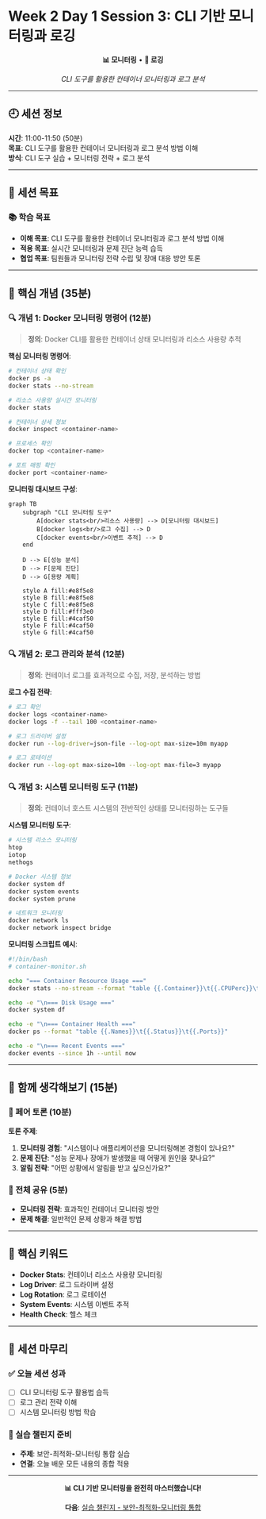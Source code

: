 # Week 2 Day 1 Session 3: CLI 기반 모니터링과 로깅

<div align="center">

**📊 모니터링** • **📝 로깅**

*CLI 도구를 활용한 컨테이너 모니터링과 로그 분석*

</div>

---

## 🕘 세션 정보

**시간**: 11:00-11:50 (50분)  
**목표**: CLI 도구를 활용한 컨테이너 모니터링과 로그 분석 방법 이해  
**방식**: CLI 도구 실습 + 모니터링 전략 + 로그 분석

---

## 🎯 세션 목표

### 📚 학습 목표
- **이해 목표**: CLI 도구를 활용한 컨테이너 모니터링과 로그 분석 방법 이해
- **적용 목표**: 실시간 모니터링과 문제 진단 능력 습득
- **협업 목표**: 팀원들과 모니터링 전략 수립 및 장애 대응 방안 토론

---

## 📖 핵심 개념 (35분)

### 🔍 개념 1: Docker 모니터링 명령어 (12분)

> **정의**: Docker CLI를 활용한 컨테이너 상태 모니터링과 리소스 사용량 추적

**핵심 모니터링 명령어**:
```bash
# 컨테이너 상태 확인
docker ps -a
docker stats --no-stream

# 리소스 사용량 실시간 모니터링
docker stats

# 컨테이너 상세 정보
docker inspect <container-name>

# 프로세스 확인
docker top <container-name>

# 포트 매핑 확인
docker port <container-name>
```

**모니터링 대시보드 구성**:
```mermaid
graph TB
    subgraph "CLI 모니터링 도구"
        A[docker stats<br/>리소스 사용량] --> D[모니터링 대시보드]
        B[docker logs<br/>로그 수집] --> D
        C[docker events<br/>이벤트 추적] --> D
    end
    
    D --> E[성능 분석]
    D --> F[문제 진단]
    D --> G[용량 계획]
    
    style A fill:#e8f5e8
    style B fill:#e8f5e8
    style C fill:#e8f5e8
    style D fill:#fff3e0
    style E fill:#4caf50
    style F fill:#4caf50
    style G fill:#4caf50
```

### 🔍 개념 2: 로그 관리와 분석 (12분)

> **정의**: 컨테이너 로그를 효과적으로 수집, 저장, 분석하는 방법

**로그 수집 전략**:
```bash
# 로그 확인
docker logs <container-name>
docker logs -f --tail 100 <container-name>

# 로그 드라이버 설정
docker run --log-driver=json-file --log-opt max-size=10m myapp

# 로그 로테이션
docker run --log-opt max-size=10m --log-opt max-file=3 myapp
```

### 🔍 개념 3: 시스템 모니터링 도구 (11분)

> **정의**: 컨테이너 호스트 시스템의 전반적인 상태를 모니터링하는 도구들

**시스템 모니터링 도구**:
```bash
# 시스템 리소스 모니터링
htop
iotop
nethogs

# Docker 시스템 정보
docker system df
docker system events
docker system prune

# 네트워크 모니터링
docker network ls
docker network inspect bridge
```

**모니터링 스크립트 예시**:
```bash
#!/bin/bash
# container-monitor.sh

echo "=== Container Resource Usage ==="
docker stats --no-stream --format "table {{.Container}}\t{{.CPUPerc}}\t{{.MemUsage}}\t{{.NetIO}}"

echo -e "\n=== Disk Usage ==="
docker system df

echo -e "\n=== Container Health ==="
docker ps --format "table {{.Names}}\t{{.Status}}\t{{.Ports}}"

echo -e "\n=== Recent Events ==="
docker events --since 1h --until now
```

---

## 💭 함께 생각해보기 (15분)

### 🤝 페어 토론 (10분)

**토론 주제**:
1. **모니터링 경험**: "시스템이나 애플리케이션을 모니터링해본 경험이 있나요?"
2. **문제 진단**: "성능 문제나 장애가 발생했을 때 어떻게 원인을 찾나요?"
3. **알림 전략**: "어떤 상황에서 알림을 받고 싶으신가요?"

### 🎯 전체 공유 (5분)

- **모니터링 전략**: 효과적인 컨테이너 모니터링 방안
- **문제 해결**: 일반적인 문제 상황과 해결 방법

---

## 🔑 핵심 키워드

- **Docker Stats**: 컨테이너 리소스 사용량 모니터링
- **Log Driver**: 로그 드라이버 설정
- **Log Rotation**: 로그 로테이션
- **System Events**: 시스템 이벤트 추적
- **Health Check**: 헬스 체크

---

## 📝 세션 마무리

### ✅ 오늘 세션 성과
- [ ] CLI 모니터링 도구 활용법 습득
- [ ] 로그 관리 전략 이해
- [ ] 시스템 모니터링 방법 학습

### 🎯 실습 챌린지 준비
- **주제**: 보안-최적화-모니터링 통합 실습
- **연결**: 오늘 배운 모든 내용의 종합 적용

---

<div align="center">

**📊 CLI 기반 모니터링을 완전히 마스터했습니다!**

**다음**: [실습 챌린지 - 보안-최적화-모니터링 통합](../README.md#실습-챌린지)

</div>